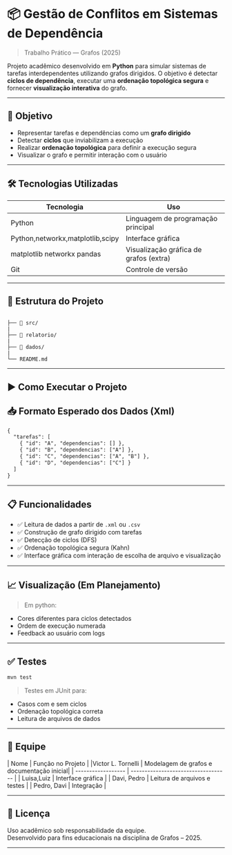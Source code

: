
# 📦 Gestão de Conflitos em Sistemas de Dependência
> Trabalho Prático — Grafos (2025)

Projeto acadêmico desenvolvido em **Python** para simular sistemas de tarefas interdependentes utilizando grafos dirigidos. O objetivo é detectar **ciclos de dependência**, executar uma **ordenação topológica segura** e fornecer **visualização interativa** do grafo.

---

## 🎯 Objetivo

- Representar tarefas e dependências como um **grafo dirigido**
- Detectar **ciclos** que inviabilizam a execução
- Realizar **ordenação topológica** para definir a execução segura
- Visualizar o grafo e permitir interação com o usuário

---

## 🛠️ Tecnologias Utilizadas

| Tecnologia  | Uso                                   |
|-------------|----------------------------------------|
| Python    | Linguagem de programação principal     |
| Python,networkx,matplotlib,scipy      | Interface gráfica |
| matplotlib networkx pandas | Visualização gráfica de grafos (extra) |
| Git         | Controle de versão                     |

---

## 📁 Estrutura do Projeto

```

├── 📁 src/
|
├── 📁 relatorio/
|
├── 📁 dados/
|
└── README.md
```
---

## ▶️ Como Executar o Projeto

## 📥 Formato Esperado dos Dados (Xml)

```Xml
{
  "tarefas": [
    { "id": "A", "dependencias": [] },
    { "id": "B", "dependencias": ["A"] },
    { "id": "C", "dependencias": ["A", "B"] },
    { "id": "D", "dependencias": ["C"] }
  ]
}
```

---

## 📋 Funcionalidades

- ✅ Leitura de dados a partir de `.xml` ou `.csv`
- ✅ Construção de grafo dirigido com tarefas
- ✅ Detecção de ciclos (DFS)
- ✅ Ordenação topológica segura (Kahn)
- ✅ Interface gráfica com interação de escolha de arquivo e visualização

---

## 📈 Visualização (Em Planejamento)

> Em python:
- Cores diferentes para ciclos detectados
- Ordem de execução numerada
- Feedback ao usuário com logs

---

## ✅ Testes

```bash
mvn test
```

> Testes em JUnit para:
- Casos com e sem ciclos
- Ordenação topológica correta
- Leitura de arquivos de dados

---

## 👥 Equipe

| Nome                | Função no Projeto                         |
|Victor L. Tornelli   | Modelagem de grafos e documentação inicial|
| ------------------  | -----------------------------------       |
| Luisa,Luiz  | Interface gráfica                         |
| Davi, Pedro | Leitura de arquivos e testes              |
| Pedro, Davi | Integração                                |

---

## 📜 Licença

Uso acadêmico sob responsabilidade da equipe.  
Desenvolvido para fins educacionais na disciplina de Grafos – 2025.

---
